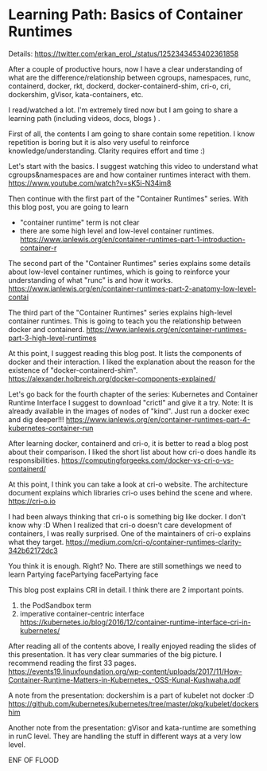 # Learning Path: Basics of Container Runtimes

Details: https://twitter.com/erkan_erol_/status/1252343453402361858

After a couple of productive hours, now I have a clear understanding of what are the difference/relationship between cgroups, namespaces, runc, containerd, docker,  rkt, dockerd, docker-containerd-shim, cri-o, cri, dockershim, gVisor, kata-containers, etc.

I read/watched a lot.  I'm extremely tired now but I am going to share a learning path (including videos, docs, blogs ) .

First of all, the contents I am going to share contain some repetition. I know repetition is boring but it is also very useful to reinforce knowledge/understanding. Clarity requires effort and time :)

Let's start with the basics. 
I suggest watching this video to understand what cgroups&namespaces are and how container runtimes interact with them.  https://www.youtube.com/watch?v=sK5i-N34im8

Then continue with the first part of the "Container Runtimes" series.  With this blog post, you are going to learn
- "container runtime" term is not clear
- there are some high level and low-level container runtimes.
https://www.ianlewis.org/en/container-runtimes-part-1-introduction-container-r

The second part of the "Container Runtimes" series explains some details about low-level container runtimes, which is going to reinforce your understanding of what "runc" is and how it works. https://www.ianlewis.org/en/container-runtimes-part-2-anatomy-low-level-contai

The third part of the "Container Runtimes" series explains high-level container runtimes. This is going to teach you the relationship between docker and containerd. https://www.ianlewis.org/en/container-runtimes-part-3-high-level-runtimes

At this point, I suggest reading this blog post. It lists the components of docker and their interaction. 
I liked the explanation about the reason for the existence of "docker-containerd-shim".
https://alexander.holbreich.org/docker-components-explained/

Let's go back for the fourth chapter of the series: Kubernetes and Container Runtime Interface
I suggest to download "crictl" and give it a try. 
Note: It is already available in the images of nodes of "kind". Just run a docker exec and dig deeper!!!
https://www.ianlewis.org/en/container-runtimes-part-4-kubernetes-container-run

After learning docker, containerd and cri-o, it is better to read a blog post about their comparison. I liked the short list about how cri-o does handle its responsibilities. 
https://computingforgeeks.com/docker-vs-cri-o-vs-containerd/

At this point, I think you can take a look at cri-o website. The architecture document explains which libraries cri-o uses behind the scene and where.  https://cri-o.io

I had been always thinking that cri-o is something big like docker. I don't know why :D  When I realized that cri-o doesn't care development of containers, I was really surprised. 
One of the maintainers of cri-o explains what they target.
https://medium.com/cri-o/container-runtimes-clarity-342b62172dc3

You think it is enough. Right? No. There are still somethings we need to learn Partying facePartying facePartying face

This blog post explains CRI in detail. I think there are 2 important points.
1) the PodSandbox term
2) imperative container-centric interface
https://kubernetes.io/blog/2016/12/container-runtime-interface-cri-in-kubernetes/

After reading all of the contents above, I really enjoyed reading the slides of this presentation. It has very clear summaries of the big picture. I recommend reading the first 33 pages.
https://events19.linuxfoundation.org/wp-content/uploads/2017/11/How-Container-Runtime-Matters-in-Kubernetes_-OSS-Kunal-Kushwaha.pdf

A note from the presentation:  dockershim is a part of kubelet not docker :D 
https://github.com/kubernetes/kubernetes/tree/master/pkg/kubelet/dockershim

Another note from the presentation: gVisor and kata-runtime are something in runC level. They are handling the stuff in different ways at a very low level.

ENF OF FLOOD